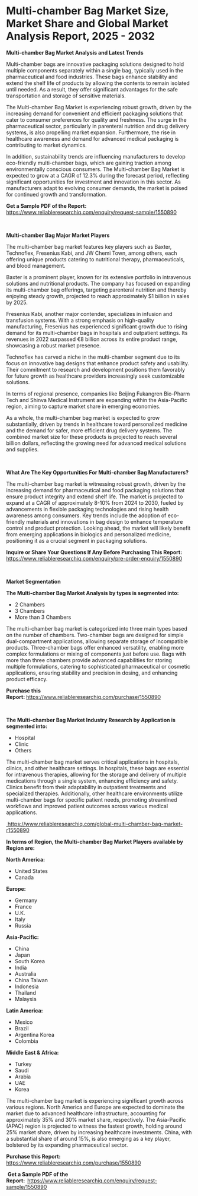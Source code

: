 <p><h1>Multi-chamber Bag Market Size, Market Share and Global Market Analysis Report, 2025 - 2032</h1></p><p><strong>Multi-chamber Bag Market Analysis and Latest Trends</strong></p>
<p><p>Multi-chamber bags are innovative packaging solutions designed to hold multiple components separately within a single bag, typically used in the pharmaceutical and food industries. These bags enhance stability and extend the shelf life of products by allowing the contents to remain isolated until needed. As a result, they offer significant advantages for the safe transportation and storage of sensitive materials.</p><p>The Multi-chamber Bag Market is experiencing robust growth, driven by the increasing demand for convenient and efficient packaging solutions that cater to consumer preferences for quality and freshness. The surge in the pharmaceutical sector, particularly in parenteral nutrition and drug delivery systems, is also propelling market expansion. Furthermore, the rise in healthcare awareness and demand for advanced medical packaging is contributing to market dynamics.</p><p>In addition, sustainability trends are influencing manufacturers to develop eco-friendly multi-chamber bags, which are gaining traction among environmentally conscious consumers. The Multi-chamber Bag Market is expected to grow at a CAGR of 12.3% during the forecast period, reflecting significant opportunities for investment and innovation in this sector. As manufacturers adapt to evolving consumer demands, the market is poised for continued growth and transformation.</p></p>
<p><strong>Get a Sample PDF of the Report:&nbsp;</strong> <a href="https://www.reliableresearchiq.com/enquiry/request-sample/1550890?utm_campaign=1842&utm_medium=2&utm_source=Github&utm_content=ia&utm_term=14042025&utm_id=multi-chamber-bag">https://www.reliableresearchiq.com/enquiry/request-sample/1550890</a></p>
<p>&nbsp;</p>
<p><strong>Multi-chamber Bag Major Market Players</strong></p>
<p><p>The multi-chamber bag market features key players such as Baxter, Technoflex, Fresenius Kabi, and JW Chemi Town, among others, each offering unique products catering to nutritional therapy, pharmaceuticals, and blood management. </p><p>Baxter is a prominent player, known for its extensive portfolio in intravenous solutions and nutritional products. The company has focused on expanding its multi-chamber bag offerings, targeting parenteral nutrition and thereby enjoying steady growth, projected to reach approximately $1 billion in sales by 2025.</p><p>Fresenius Kabi, another major contender, specializes in infusion and transfusion systems. With a strong emphasis on high-quality manufacturing, Fresenius has experienced significant growth due to rising demand for its multi-chamber bags in hospitals and outpatient settings. Its revenues in 2022 surpassed €8 billion across its entire product range, showcasing a robust market presence.</p><p>Technoflex has carved a niche in the multi-chamber segment due to its focus on innovative bag designs that enhance product safety and usability. Their commitment to research and development positions them favorably for future growth as healthcare providers increasingly seek customizable solutions.</p><p>In terms of regional presence, companies like Beijing Fukangren Bio-Pharm Tech and Shinva Medical Instrument are expanding within the Asia-Pacific region, aiming to capture market share in emerging economies.</p><p>As a whole, the multi-chamber bag market is expected to grow substantially, driven by trends in healthcare toward personalized medicine and the demand for safer, more efficient drug delivery systems. The combined market size for these products is projected to reach several billion dollars, reflecting the growing need for advanced medical solutions and supplies.</p></p>
<p>&nbsp;</p>
<p><strong>What Are The Key Opportunities For Multi-chamber Bag Manufacturers?</strong></p>
<p><p>The multi-chamber bag market is witnessing robust growth, driven by the increasing demand for pharmaceutical and food packaging solutions that ensure product integrity and extend shelf life. The market is projected to expand at a CAGR of approximately 8-10% from 2024 to 2030, fueled by advancements in flexible packaging technologies and rising health awareness among consumers. Key trends include the adoption of eco-friendly materials and innovations in bag design to enhance temperature control and product protection. Looking ahead, the market will likely benefit from emerging applications in biologics and personalized medicine, positioning it as a crucial segment in packaging solutions.</p></p>
<p><strong>Inquire or Share Your Questions If Any Before Purchasing This Report:</strong> <a href="https://www.reliableresearchiq.com/enquiry/pre-order-enquiry/1550890?utm_campaign=1842&utm_medium=2&utm_source=Github&utm_content=ia&utm_term=14042025&utm_id=multi-chamber-bag">https://www.reliableresearchiq.com/enquiry/pre-order-enquiry/1550890</a></p>
<p>&nbsp;</p>
<p><strong>Market Segmentation</strong></p>
<p><strong>The Multi-chamber Bag Market Analysis by types is segmented into:</strong></p>
<p><ul><li>2 Chambers</li><li>3 Chambers</li><li>More than 3 Chambers</li></ul></p>
<p><p>The multi-chamber bag market is categorized into three main types based on the number of chambers. Two-chamber bags are designed for simple dual-compartment applications, allowing separate storage of incompatible products. Three-chamber bags offer enhanced versatility, enabling more complex formulations or mixing of components just before use. Bags with more than three chambers provide advanced capabilities for storing multiple formulations, catering to sophisticated pharmaceutical or cosmetic applications, ensuring stability and precision in dosing, and enhancing product efficacy.</p></p>
<p><strong>Purchase this Report:&nbsp;</strong><a href="https://www.reliableresearchiq.com/purchase/1550890?utm_campaign=1842&utm_medium=2&utm_source=Github&utm_content=ia&utm_term=14042025&utm_id=multi-chamber-bag">https://www.reliableresearchiq.com/purchase/1550890</a></p>
<p>&nbsp;</p>
<p><strong>The Multi-chamber Bag Market Industry Research by Application is segmented into:</strong></p>
<p><ul><li>Hospital</li><li>Clinic</li><li>Others</li></ul></p>
<p><p>The multi-chamber bag market serves critical applications in hospitals, clinics, and other healthcare settings. In hospitals, these bags are essential for intravenous therapies, allowing for the storage and delivery of multiple medications through a single system, enhancing efficiency and safety. Clinics benefit from their adaptability in outpatient treatments and specialized therapies. Additionally, other healthcare environments utilize multi-chamber bags for specific patient needs, promoting streamlined workflows and improved patient outcomes across various medical applications.</p></p>
<p><a href="https://www.reliableresearchiq.com/global-multi-chamber-bag-market-r1550890?utm_campaign=1842&utm_medium=2&utm_source=Github&utm_content=ia&utm_term=14042025&utm_id=multi-chamber-bag">&nbsp;https://www.reliableresearchiq.com/global-multi-chamber-bag-market-r1550890</a></p>
<p><strong>In terms of Region, the Multi-chamber Bag Market Players available by Region are:</strong></p>
<p>
    <p> <strong> North America: </strong>
        <ul>
            <li>United States</li>
            <li>Canada</li>
        </ul>
        </p> 
    <p> <strong> Europe: </strong>
        <ul>
            <li>Germany</li>
            <li>France</li>
            <li>U.K.</li>
            <li>Italy</li>
            <li>Russia</li>
        </ul>
        </p> 
    <p> <strong> Asia-Pacific: </strong>
        <ul>
            <li>China</li>
            <li>Japan</li>
            <li>South Korea</li>
            <li>India</li>
            <li>Australia</li>
            <li>China Taiwan</li>
            <li>Indonesia</li>
            <li>Thailand</li>
            <li>Malaysia</li>
        </ul>
        </p> 
    <p> <strong> Latin America: </strong>
        <ul>
            <li>Mexico</li>
            <li>Brazil</li>
            <li>Argentina Korea</li>
            <li>Colombia</li>
        </ul>
        </p> 
    <p> <strong> Middle East & Africa: </strong>
        <ul>
            <li>Turkey</li>
            <li>Saudi</li>
            <li>Arabia</li>
            <li>UAE</li>
            <li>Korea</li>
        </ul>
    </p>
    </p>
<p><p>The multi-chamber bag market is experiencing significant growth across various regions. North America and Europe are expected to dominate the market due to advanced healthcare infrastructure, accounting for approximately 35% and 30% market share, respectively. The Asia-Pacific (APAC) region is projected to witness the fastest growth, holding around 25% market share, driven by increasing healthcare investments. China, with a substantial share of around 15%, is also emerging as a key player, bolstered by its expanding pharmaceutical sector.</p></p>
<p><strong>Purchase this Report: </strong><a href="https://www.reliableresearchiq.com/purchase/1550890?utm_campaign=1842&utm_medium=2&utm_source=Github&utm_content=ia&utm_term=14042025&utm_id=multi-chamber-bag">https://www.reliableresearchiq.com/purchase/1550890</a></p>
<p>&nbsp;<strong>Get a Sample PDF of the Report:&nbsp;&nbsp;</strong><a href="https://www.reliableresearchiq.com/enquiry/request-sample/1550890?utm_campaign=1842&utm_medium=2&utm_source=Github&utm_content=ia&utm_term=14042025&utm_id=multi-chamber-bag">https://www.reliableresearchiq.com/enquiry/request-sample/1550890</a></p>
<p><strong></strong></p>
<p><p></p><p></p><p></p></p>